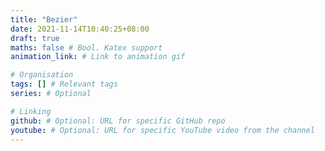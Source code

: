 ```yaml
---
title: "Bezier"
date: 2021-11-14T10:40:25+08:00
draft: true
maths: false # Bool. Katex support
animation_link: # Link to animation gif

# Organisation
tags: [] # Relevant tags
series: # Optional

# Linking
github: # Optional: URL for specific GitHub repo
youtube: # Optional: URL for specific YouTube video from the channel
---
```


